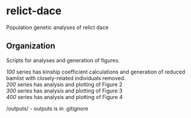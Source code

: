 # relict-dace
Population genetic analyses of relict dace     

## Organization 

Scripts for analyses and generation of figures.     

_100_ series has kinship coefficient calculations and generation of reduced bamlist with closely-related individuals removed.     
_200_ series has analysis and plotting of Figure 2        
_300_ series has analysis and plotting of Figure 3       
_400_ series has analysis and plotting of Figure 4       

/outputs/ - outputs is in .gitignore      



